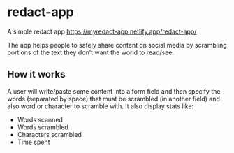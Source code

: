 # redact-app
  
A simple redact app
  https://myredact-app.netlify.app/redact-app/

The app helps people to safely share content on social media by scrambling portions of the text they don't want the world to read/see.

## How it works
A user will write/paste some content into a form field and then specify the words (separated by space) that must be scrambled (in another field) and also word or character to scramble with.
It also display stats like:
- Words scanned
- Words scrambled
- Characters scrambled
- Time spent
